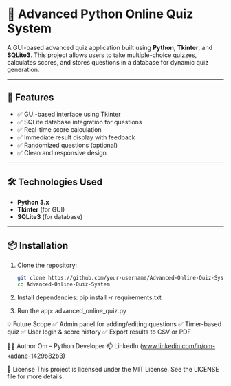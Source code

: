 # 🧠 Advanced Python Online Quiz System

A GUI-based advanced quiz application built using **Python**, **Tkinter**, and **SQLite3**. This project allows users to take multiple-choice quizzes, calculates scores, and stores questions in a database for dynamic quiz generation.

---

## 🚀 Features

- ✅ GUI-based interface using Tkinter  
- ✅ SQLite database integration for questions  
- ✅ Real-time score calculation  
- ✅ Immediate result display with feedback  
- ✅ Randomized questions (optional)  
- ✅ Clean and responsive design  

---

## 🛠️ Technologies Used

- **Python 3.x**  
- **Tkinter** (for GUI)  
- **SQLite3** (for database)

---

## 📦 Installation

1. Clone the repository:
   ```bash
   git clone https://github.com/your-username/Advanced-Online-Quiz-System.git
   cd Advanced-Online-Quiz-System

2. Install dependencies:
   pip install -r requirements.txt

4. Run the app:
   advanced_online_quiz.py
   
💡 Future Scope
✅ Admin panel for adding/editing questions
✅ Timer-based quiz
✅ User login & score history
✅ Export results to CSV or PDF

🙋‍♂️ Author
Om – Python Developer
📫 LinkedIn (www.linkedin.com/in/om-kadane-1429b82b3)

📄 License
This project is licensed under the MIT License. See the LICENSE file for more details.
